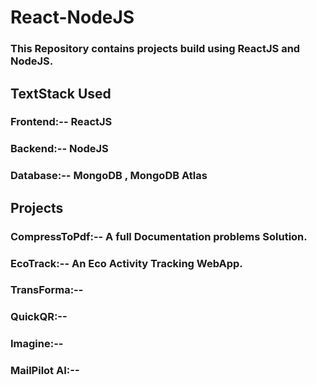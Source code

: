 # React-NodeJS
### This Repository contains projects build using ReactJS and NodeJS.

## TextStack Used

### Frontend:--  ReactJS
### Backend:--  NodeJS
### Database:--  MongoDB , MongoDB Atlas


## Projects 

### CompressToPdf:-- A full Documentation problems Solution.
### EcoTrack:-- An Eco Activity Tracking WebApp.
### TransForma:-- 
### QuickQR:-- 
### Imagine:--
### MailPilot AI:--
### 